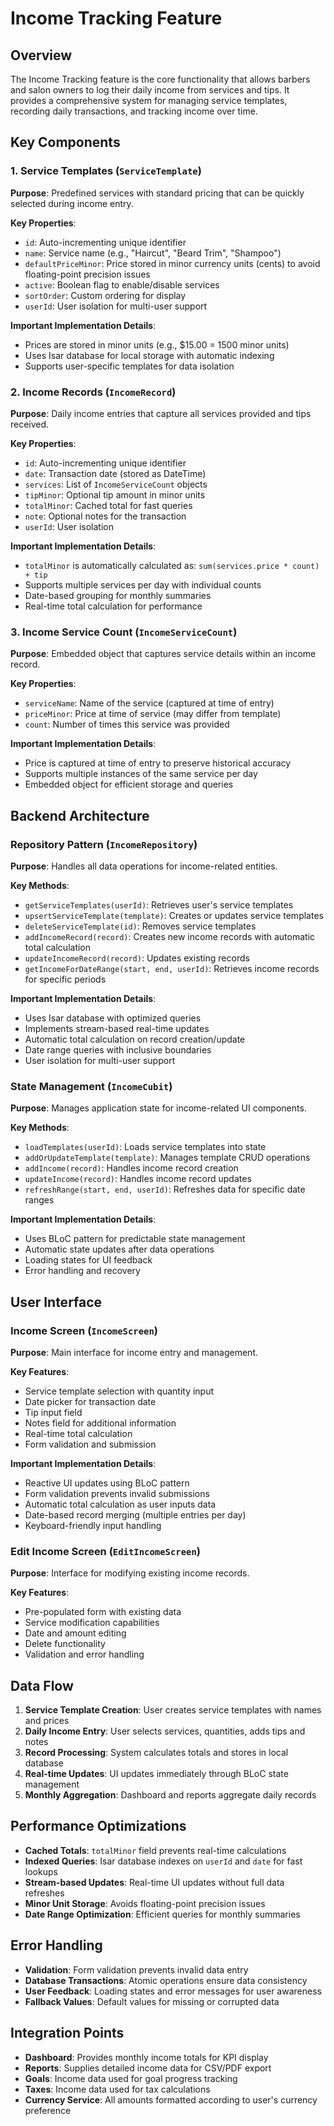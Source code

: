 # Income Tracking Feature

## Overview
The Income Tracking feature is the core functionality that allows barbers and salon owners to log their daily income from services and tips. It provides a comprehensive system for managing service templates, recording daily transactions, and tracking income over time.

## Key Components

### 1. Service Templates (`ServiceTemplate`)
**Purpose**: Predefined services with standard pricing that can be quickly selected during income entry.

**Key Properties**:
- `id`: Auto-incrementing unique identifier
- `name`: Service name (e.g., "Haircut", "Beard Trim", "Shampoo")
- `defaultPriceMinor`: Price stored in minor currency units (cents) to avoid floating-point precision issues
- `active`: Boolean flag to enable/disable services
- `sortOrder`: Custom ordering for display
- `userId`: User isolation for multi-user support

**Important Implementation Details**:
- Prices are stored in minor units (e.g., $15.00 = 1500 minor units)
- Uses Isar database for local storage with automatic indexing
- Supports user-specific templates for data isolation

### 2. Income Records (`IncomeRecord`)
**Purpose**: Daily income entries that capture all services provided and tips received.

**Key Properties**:
- `id`: Auto-incrementing unique identifier
- `date`: Transaction date (stored as DateTime)
- `services`: List of `IncomeServiceCount` objects
- `tipMinor`: Optional tip amount in minor units
- `totalMinor`: Cached total for fast queries
- `note`: Optional notes for the transaction
- `userId`: User isolation

**Important Implementation Details**:
- `totalMinor` is automatically calculated as: `sum(services.price * count) + tip`
- Supports multiple services per day with individual counts
- Date-based grouping for monthly summaries
- Real-time total calculation for performance

### 3. Income Service Count (`IncomeServiceCount`)
**Purpose**: Embedded object that captures service details within an income record.

**Key Properties**:
- `serviceName`: Name of the service (captured at time of entry)
- `priceMinor`: Price at time of service (may differ from template)
- `count`: Number of times this service was provided

**Important Implementation Details**:
- Price is captured at time of entry to preserve historical accuracy
- Supports multiple instances of the same service per day
- Embedded object for efficient storage and queries

## Backend Architecture

### Repository Pattern (`IncomeRepository`)
**Purpose**: Handles all data operations for income-related entities.

**Key Methods**:
- `getServiceTemplates(userId)`: Retrieves user's service templates
- `upsertServiceTemplate(template)`: Creates or updates service templates
- `deleteServiceTemplate(id)`: Removes service templates
- `addIncomeRecord(record)`: Creates new income records with automatic total calculation
- `updateIncomeRecord(record)`: Updates existing records
- `getIncomeForDateRange(start, end, userId)`: Retrieves income records for specific periods

**Important Implementation Details**:
- Uses Isar database with optimized queries
- Implements stream-based real-time updates
- Automatic total calculation on record creation/update
- Date range queries with inclusive boundaries
- User isolation for multi-user support

### State Management (`IncomeCubit`)
**Purpose**: Manages application state for income-related UI components.

**Key Methods**:
- `loadTemplates(userId)`: Loads service templates into state
- `addOrUpdateTemplate(template)`: Manages template CRUD operations
- `addIncome(record)`: Handles income record creation
- `updateIncome(record)`: Handles income record updates
- `refreshRange(start, end, userId)`: Refreshes data for specific date ranges

**Important Implementation Details**:
- Uses BLoC pattern for predictable state management
- Automatic state updates after data operations
- Loading states for UI feedback
- Error handling and recovery

## User Interface

### Income Screen (`IncomeScreen`)
**Purpose**: Main interface for income entry and management.

**Key Features**:
- Service template selection with quantity input
- Date picker for transaction date
- Tip input field
- Notes field for additional information
- Real-time total calculation
- Form validation and submission

**Important Implementation Details**:
- Reactive UI updates using BLoC pattern
- Form validation prevents invalid submissions
- Automatic total calculation as user inputs data
- Date-based record merging (multiple entries per day)
- Keyboard-friendly input handling

### Edit Income Screen (`EditIncomeScreen`)
**Purpose**: Interface for modifying existing income records.

**Key Features**:
- Pre-populated form with existing data
- Service modification capabilities
- Date and amount editing
- Delete functionality
- Validation and error handling

## Data Flow

1. **Service Template Creation**: User creates service templates with names and prices
2. **Daily Income Entry**: User selects services, quantities, adds tips and notes
3. **Record Processing**: System calculates totals and stores in local database
4. **Real-time Updates**: UI updates immediately through BLoC state management
5. **Monthly Aggregation**: Dashboard and reports aggregate daily records

## Performance Optimizations

- **Cached Totals**: `totalMinor` field prevents real-time calculations
- **Indexed Queries**: Isar database indexes on `userId` and `date` for fast lookups
- **Stream-based Updates**: Real-time UI updates without full data refreshes
- **Minor Unit Storage**: Avoids floating-point precision issues
- **Date Range Optimization**: Efficient queries for monthly summaries

## Error Handling

- **Validation**: Form validation prevents invalid data entry
- **Database Transactions**: Atomic operations ensure data consistency
- **User Feedback**: Loading states and error messages for user awareness
- **Fallback Values**: Default values for missing or corrupted data

## Integration Points

- **Dashboard**: Provides monthly income totals for KPI display
- **Reports**: Supplies detailed income data for CSV/PDF export
- **Goals**: Income data used for goal progress tracking
- **Taxes**: Income data used for tax calculations
- **Currency Service**: All amounts formatted according to user's currency preference
